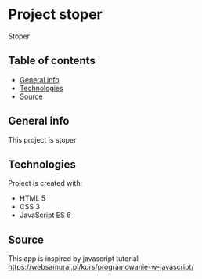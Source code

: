 # Project stoper
Stoper

## Table of contents
* [General info](#general-info)
* [Technologies](#technologies)
* [Source](#source)

## General info
This project is stoper  
	
## Technologies
Project is created with:
* HTML 5
* CSS 3
* JavaScript ES 6

## Source
This app is inspired by javascript tutorial https://websamuraj.pl/kurs/programowanie-w-javascript/
